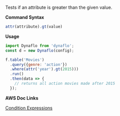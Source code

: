 Tests if an attribute is greater than the given value.

**Command Syntax**

```javascript
attr(attribute).gt(value)
```

**Usage**

```javascript
import Dynaflo from 'dynaflo';
const d = new Dynaflo(config);

f.table('Movies')
  .query({genre: 'action'})
  .where(attr('year').gt(2015)))
  .run()
  .then(data => {
    // returns all action movies made after 2015
  });
```

**AWS Doc Links**

[Condition Expressions](http://docs.aws.amazon.com/amazondynamodb/latest/developerguide/Expressions.SpecifyingConditions.html)